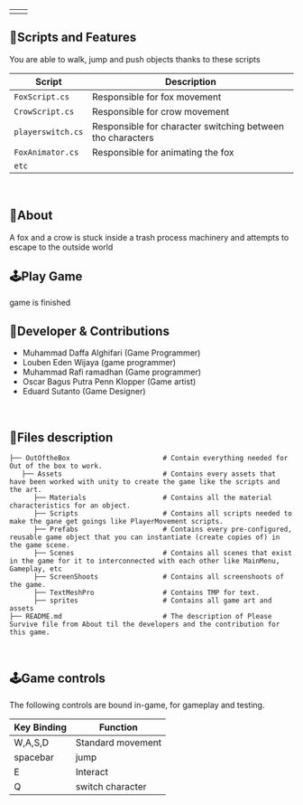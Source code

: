 <table>
  <tr>
    <td align="left" width="50%">
      <!-- <img width="100%" alt="gif1" src="https://github.com/user-attachments/assets/a01eef8e-4281-4a45-ba5e-da38af4e47fb"> -->
    </td>
    <td align="right" width="50%">
      <!-- <img width="100%" alt="gif2" src="https://github.com/user-attachments/assets/f96b78ce-3f23-4b2e-a17f-c7c1581d5cf5"> -->
    </td>
  </tr>
</table>

<p align="center">
  <!-- <img width="100%" alt="gif3" src="https://github.com/user-attachments/assets/2882e5c3-3b05-4ca6-8a0e-6f1ca2bb0c76"> -->
</p>

##  📜Scripts and Features

You are able to walk, jump and push objects thanks to these scripts

|  Script                  | Description                                                  |
| -------------------      | ------------------------------------------------------------ |
| `FoxScript.cs`           | Responsible for fox movement                                 |
| `CrowScript.cs`          | Responsible for crow movement                                |
| `playerswitch.cs`        | Responsible for character switching between tho characters   |
| `FoxAnimator.cs`         | Responsible for animating the fox                            |
| `etc`                    |

<br>


## 🔴About
A fox and a crow is stuck inside a trash process machinery and attempts to escape to the outside world
<br>

## 🕹️Play Game
game is finished
<br>

## 👤Developer & Contributions
- Muhammad Daffa Alghifari (Game Programmer)
- Louben Eden Wijaya (game programmer)
- Muhammad Rafi ramadhan (Game programmer)
- Oscar Bagus Putra Penn Klopper (Game artist)
- Eduard Sutanto (Game Designer)
<br>

## 📂Files description

```
├── OutOftheBox                       # Contain everything needed for Out of the box to work.
   ├── Assets                         # Contains every assets that have been worked with unity to create the game like the scripts and the art.
      ├── Materials                   # Contains all the material characteristics for an object.
      ├── Scripts                     # Contains all scripts needed to make the gane get goings like PlayerMovement scripts.
      ├── Prefabs                     # Contains every pre-configured, reusable game object that you can instantiate (create copies of) in the game scene.
      ├── Scenes                      # Contains all scenes that exist in the game for it to interconnected with each other like MainMenu, Gameplay, etc
      ├── ScreenShoots                # Contains all screenshoots of the game.
      ├── TextMeshPro                 # Contains TMP for text.
      ├── sprites                     # Contains all game art and assets
├── README.md                         # The description of Please Survive file from About til the developers and the contribution for this game.
```
      

<br>

## 🕹️Game controls

The following controls are bound in-game, for gameplay and testing.

| Key Binding       | Function          |
| ----------------- | ----------------- |
| W,A,S,D           | Standard movement |
| spacebar          | jump              |
| E                 | Interact          |
| Q                 | switch character  |

<br>
